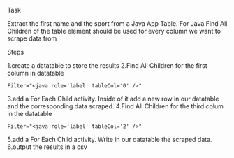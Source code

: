 Task

Extract the first name and the sport from a Java App Table.
For Java Find All Children of the table element should be used for every column we want to scrape data from

Steps  

1.create a datatable to store the results
2.Find All Children for the first column in datatable
```
Filter="<java role='label' tableCol='0' />"
```
3.add a For Each Child activity. Inside of it add a new row in our datatable and the corresponding data scraped. 
4.Find All Children for the third colum in the datatable
```
Filter="<java role='label' tableCol='2' />"
```

5.add a For Each Child activity. Write in our datatable the scraped data.
6.output the results in a csv


